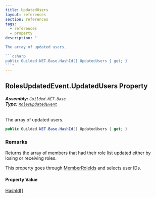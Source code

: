```yaml
---
title: UpdatedUsers
layout: references
section: references
tags:
  - references
  - property
description: "

The array of updated users.

```csharp
public Guilded.NET.Base.HashId[] UpdatedUsers { get; }
```"
---
```


## RolesUpdatedEvent.UpdatedUsers Property
###### **Assembly:** `Guilded.NET.Base`<br/>**Type:** [`RolesUpdatedEvent`](RolesUpdatedEvent 'Guilded.NET.Base.Events.RolesUpdatedEvent')

The array of updated users.

```csharp
public Guilded.NET.Base.HashId[] UpdatedUsers { get; }
```

### Remarks
  
Returns the array of members that had their role list updated either by losing or receiving roles.  
  
This property goes through [MemberRoleIds](RolesUpdatedEvent.MemberRoleIds 'Guilded.NET.Base.Events.RolesUpdatedEvent.MemberRoleIds') and selects user IDs.

#### Property Value
[HashId](HashId 'Guilded.NET.Base.HashId')[[]](https://docs.microsoft.com/en-us/dotnet/api/System.Array 'System.Array')